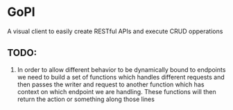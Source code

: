 # GoPI
A visual client to easily create RESTful APIs and execute CRUD opperations

## TODO:
1. In order to allow different behavior to be dynamically bound to endpoints
we need to build a set of functions which handles different requests and then
passes the writer and request to another function which has context on which
endpoint we are handling. These functions will then return the action or something
along those lines
